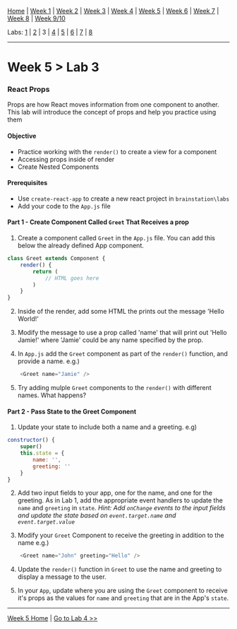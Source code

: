[Home](/README.MD) | [Week 1](../../week-01/ReadMe.md) | [Week 2](../../week-02/ReadMe.md) | [Week 3](../../week-03/ReadMe.md) | [Week 4](../../week-04/ReadMe.md) | [Week 5](../../week-05/ReadMe.md) | [Week 6](../../week-06/ReadMe.md) | [Week 7](../../week-07/ReadMe.md) | [Week 8](../../week-08/ReadMe.md) | [Week 9/10](../../week-09_10/ReadMe.md)

Labs: [1](./lab-01.md) | [2](./lab-02.md) | 3 | [4](./lab-04.md) | [5](./lab-05.md) | [6](./lab-06.md) | [7](./lab-07.md) | [8](./lab-08.md)

---

# Week 5 > Lab 3

### React Props

Props are how React moves information from one component to another. This lab will introduce
the concept of props and help you practice using them

#### Objective

- Practice working with the `render()` to create a view for a component
- Accessing props inside of render
- Create Nested Components

#### Prerequisites

- Use `create-react-app` to create a new react project in `brainstation\labs`
- Add your code to the `App.js` file

#### Part 1 - Create Component Called `Greet` That Receives a prop

1. Create a component called `Greet` in the `App.js` file. You can add this below the already defined App component.

```JavaScript
class Greet extends Component {
    render() {
        return (
            // HTML goes here
        )
    }
}
```

2. Inside of the render, add some HTML the prints out the message 'Hello World!'

3. Modify the message to use a prop called 'name' that will print out 'Hello Jamie!' where 'Jamie' could be any name specified by the prop.

4. In `App.js` add the `Greet` component as part of the `render()` function, and provide a name. e.g.)

```JavaScript
    <Greet name="Jamie" />
```

5. Try adding mulple `Greet` components to the `render()` with different names. What happens?

#### Part 2 - Pass State to the Greet Component

1. Update your state to include both a name and a greeting. e.g)

```JavaScript
constructor() {
    super()
    this.state = {
        name: '',
        greeting: ''
    }
}
```

2. Add two input fields to your app, one for the name, and one for the greeting. As in Lab 1, add the appropriate event handlers to update the `name` and `greeting` in `state`. *Hint: Add `onChange` events to the input fields and update the state based on `event.target.name` and `event.target.value`*

3. Modify your `Greet` Component to receive the greeting in addition to the name e.g.)

```JavaScript
    <Greet name="John" greeting="Hello" />
```

4. Update the `render()` function in `Greet` to use the name and greeting to display a message to the user.

5. In your `App`, update where you are using the `Greet` component to receive it's props as the values for `name` and `greeting` that are in the App's `state`.

---
[Week 5 Home](../ReadMe.md) | [Go to Lab 4 >>](./lab-04.md)

